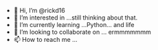 - 👋 Hi, I’m @rickd16
- 👀 I’m interested in ...still thinking about that.
- 🌱 I’m currently learning ...Python... and life
- 💞️ I’m looking to collaborate on ... ermmmmmmm
- 📫 How to reach me ...

<!---
rickd16/rickd16 is a ✨ special ✨ repository because its `README.md` (this file) appears on your GitHub profile.
You can click the Preview link to take a look at your changes.
--->
